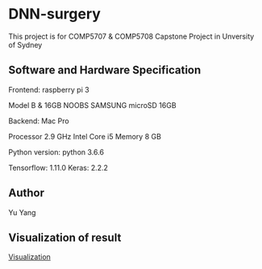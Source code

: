 # DNN-surgery
This project is for COMP5707 & COMP5708 Capstone Project in Unversity of Sydney


## Software and Hardware Specification


Frontend: raspberry pi 3

Model B \& 16GB NOOBS
SAMSUNG microSD 16GB


Backend: Mac Pro

Processor 2.9 GHz Intel Core i5
Memory 8 GB


Python version: python 3.6.6

Tensorflow: 1.11.0
Keras: 2.2.2


## Author
Yu Yang 

## Visualization of result
[Visualization](https://github.com/yangyuchelsea/DNN-surgery/blob/master/surgery_experiment/result/surgery/visual.ipynb)


